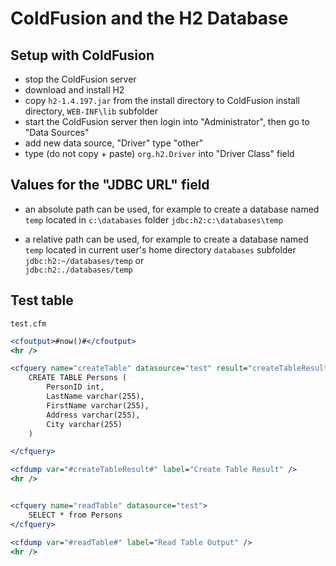 # ColdFusion and the H2 Database

## Setup with ColdFusion

* stop the ColdFusion server
* download and install H2
* copy `h2-1.4.197.jar` from the install directory to ColdFusion install directory, `WEB-INF\lib` subfolder
* start the ColdFusion server then login into "Administrator", then go to "Data Sources"
* add new data source, "Driver" type "other"
* type (do not copy + paste) `org.h2.Driver` into "Driver Class" field

## Values for the "JDBC URL" field

* an absolute path can be used, for example to create a database named `temp` located in `c:\databases` folder
  `jdbc:h2:c:\databases\temp`

* a relative path can be used, for example to create a database named `temp` located in current user's home directory `databases` subfolder
  `jdbc:h2:~/databases/temp` or  
  `jdbc:h2:./databases/temp`
  
## Test table

`test.cfm`

```coldfusion
<cfoutput>#now()#</cfoutput>
<hr />

<cfquery name="createTable" datasource="test" result="createTableResult">
    CREATE TABLE Persons (
        PersonID int,
        LastName varchar(255),
        FirstName varchar(255),
        Address varchar(255),
        City varchar(255)
    )

</cfquery>

<cfdump var="#createTableResult#" label="Create Table Result" />
<hr />


<cfquery name="readTable" datasource="test">
    SELECT * from Persons
</cfquery>

<cfdump var="#readTable#" label="Read Table Output" />
<hr />

```
